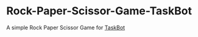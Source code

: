 # Rock-Paper-Scissor-Game-TaskBot
A simple Rock Paper Scissor Game for [TaskBot](https://taskbot-ai-astrumix.netlify.app)

